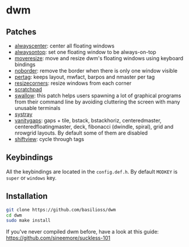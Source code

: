 # dwm

## Patches

- [alwayscenter](https://dwm.suckless.org/patches/alwayscenter/): center all floating windows
- [alwaysontop](https://dwm.suckless.org/patches/alwaysontop/): set one floating window to be always-on-top 
- [moveresize](https://dwm.suckless.org/patches/moveresize/): move and resize dwm's floating windows using keyboard bindings
- [noborder](https://dwm.suckless.org/patches/noborder/): remove the border when there is only one window visible
- [pertag](https://dwm.suckless.org/patches/pertag/): keeps layout, mwfact, barpos and nmaster per tag
- [resizecorners](https://dwm.suckless.org/patches/resizecorners/): resize windows from each corner
- [scratchpad](https://dwm.suckless.org/patches/scratchpad/)
- [swallow](https://dwm.suckless.org/patches/swallow/): this patch helps users spawning a lot of graphical programs from their command line by avoiding cluttering the screen with many unusable terminals
- [systray](https://dwm.suckless.org/patches/systray/)
- [vanitygaps](https://dwm.suckless.org/patches/vanitygaps/): gaps + tile, bstack, bstackhoriz, centeredmaster, centeredfloatingmaster, deck, fibonacci (dwindle, spiral), grid and nrowgrid layouts.  By default some of them are disabled
- [shiftview](https://dwm.suckless.org/patches/nextprev/): cycle through tags

## Keybindings

All the keybindings are located in the `config.def.h`. By default `MODKEY` is `super` or `windows` key.

## Installation

```bash
git clone https://github.com/basilioss/dwm
cd dwm
sudo make install
```

If you've never compiled dwm before, have a look at this guide: https://github.com/sineemore/suckless-101
